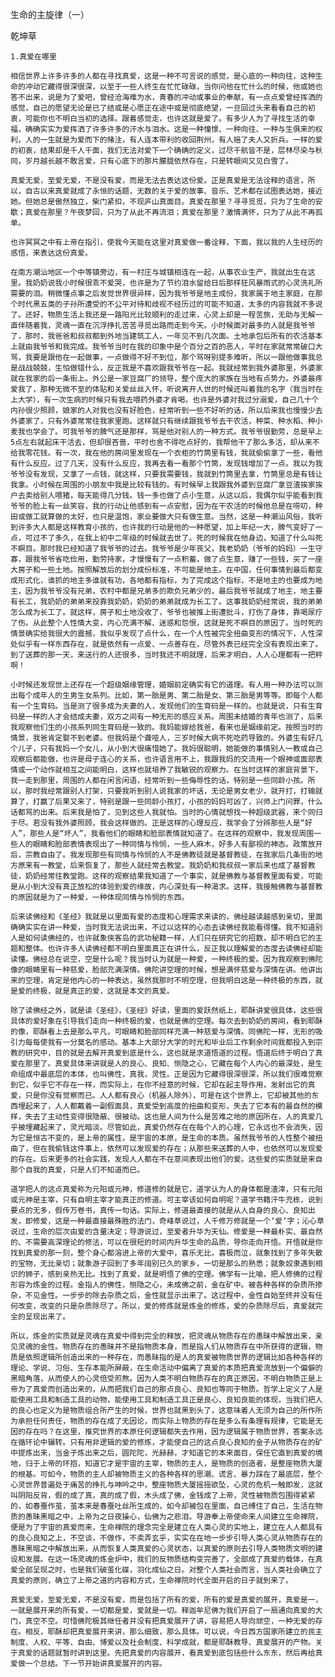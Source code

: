 生命的主旋律（一）

乾坤草


    1.真爱在哪里

    相信世界上许多许多的人都在寻找真爱，这是一种不可言说的感觉，是心底的一种向往，这种生命的冲动它藏得很深很深，以至于一些人终生在忙忙碌碌，当你问他在忙什么的时候，他或她也答不出来，说是为了爱吧，曾经沧海难为水，青春的冲动或事业的奉献，有一点点爱曾经挥洒的感觉，自己的愿望无论是已了结或是心愿正在途中或是彻底绝望，一旦回过头来看看自己的初衷，可能你也不明白当初的选择。跟着感觉走，也许这就是爱了。有多少人为了寻找生活的幸福，确确实实为爱挥洒了许多许多的汗水与泪水。这是一种憧憬、一种向往、一种与生俱来的权利，人的一生就是为爱而下的赌注，有人连本带利的收回荆州，有人赔了夫人又折兵。一样的爱的初衷，结果却是千人千面，我们无法对爱下一个确确的定义，过尽千航皆不是，层林尽染与秋同，岁月越长越不敢言爱，只有心底下的那片朦胧依然存在，只是转眼间又见白雪了。

    真爱无爱，至爱无爱，不是没有爱，而是无法去表达这份爱。正是真爱是无法诠释的语言，所以，自古以来真爱就成了永恒的话题，无数的关于爱的故事、音乐、艺术都在试图表达她，接近她。但她总是傲然独立，柴门紧扣，不现庐山真面目。真爱在那里？寻寻觅觅，只为了生命的安歇；真爱在那里？午夜梦回，只为了从此不再流泪；真爱在那里？激情满怀，只为了从此不再孤单。

    也许冥冥之中有上帝在指引，使我今天能在这里对真爱做一番诠释，下面，我以我的人生经历的感悟，来表达这份真爱。

    在南方潮汕地区一个中等镇旁边，有一村庄与城镇相连在一起，从事农业生产，我就出生在这里。我奶奶说我小时候很乖不爱哭，也许是为了节约泪水留给日后那样狂风暴雨式的心灵洗礼所需要的泪。稍微懂点事之后发觉世界很异样，因为我爷爷是地主成份，我家属于地主家庭，在那个时代黑五类的子孙所遭受的不公平对待和歧视不经历过的可能不知道，太多的内容我就不多说了。还好，物质生活上我还是一路阳光比较顺利的走过来，心灵上却是一程苦旅，无助与无解一直伴随着我，灵魂一直在沉浮挣扎苦苦寻觅出路而走到今天。小时候面对最多的人就是我爷爷了，那时，我爸爸和叔叔都到外地当建筑工人，一年见不到几次面。土地承包后所有的农活基本上就由我爷爷和我完成。我爷爷当时在我的印象中是个百分之百的恶人，平时在家就常常破口大骂，我要是跟他在一起做事，一点做得不好不到位，那个骂呀别提多难听，所以一跟他做事我总是战战兢兢，生怕做错什么，反正我是不喜欢跟我爷爷在一起。我就经常到我外婆那里，外婆家就在我家的后一条街上。外公是一家豆腐厂的领导，整个庞大的家族在当地有点势力。外婆最疼爱我了，那种无微不至的体贴和关爱丝丝入怀，听说离开人世的时候还叫着我的名字（我当时在上大学），有一次生病的时候只有我去喂药外婆才肯喝。也许是外婆对我过分溺爱，自己几十个内孙很少照顾，娘家的人对我也没有好脸色，经常听到一些不好听的话，所以后来我也慢慢少去外婆家了，只有外婆常常往我家里跑。这样就只有继续跟我爷爷去干农活，种菜、种水稻、种小麦我也学会了。可我爷爷的脾气还是那样，骂是他对别人的一种方式。我爷爷很勤劳，总是早上5点左右就起床干活去，但却很吝啬，平时也舍不得吃点好的，我帮他干了那么多活，却从来不给我零花钱。有一次，我在他的房间里发现在一个衣柜的竹筒里有钱，我就偷偷拿了一些，看他有什么反应。过了几天，没有什么反应，我再去看一看那个竹筒，发现钱增加了一点。我以为我爷爷没有发现，又拿了一点钱，就这样，只要我需要钱，我就到竹筒里去拿，竹筒里总是有钱让我拿。小时候在周围的小朋友中我是比较有钱的。有时候早上我跟我外婆到豆腐厂拿豆渣挨家挨户去卖给别人喂猪，每天能得几分钱。钱一多也做了点小生意，从这以后，我偶尔似乎能看到我爷爷的脸上有一丝笑容，我的行动让他感到有一点安慰，因为在干农活的时候他总是在唠叨，种田或做工就算做的太好，也只是温饱，家业要做大只有做生意。当然，这是一种潮汕风俗，我听到许多大人都是这样教育小孩的，也许我的行动是他的一种愿望，加上年纪一大，脾气变好了一点，可过不了多久，在我上初中二年级的时候就去世了。死的时候我在他身边，知道了什么叫死不瞑目。那时我已经知道了我爷爷的过去。我爷爷是少年丧父，我老奶奶（爷爷的妈妈）一生守寡，跟我爷爷省吃俭用，勤劳持家，才慢慢有了一点积蓄，做了点生意，赚了一些钱，买了一座大房子和一些土地。按照解放后的划分成份标准，不可能是地主。在中国，任何事情到最后都变成形式化，谁抓的地主多谁就有功，各地都有指标，为了完成这个指标，不是地主的也要成为地主，因为我爷爷没有兄弟，农村中都是兄弟多的欺负兄弟少的，最后我爷爷就成了地主，地主要有长工，我奶奶的弟弟来投靠我奶奶，奶奶的弟弟就成为长工了。这事我奶奶经常说，我的弟弟怎么成为长工了。就这样，房子和土地没收了，爷爷也被推上街遭批斗，打伤了身体，靠喝尿疗了伤。从此整个人性情大变，内心充满不解、迷惑和怨恨，这就是死不瞑目的原因了。当时死的情景确实给我很大的震撼，我似乎发现了点什么，在一个人性被完全扭曲变形的情况下，人性深处似乎有一样东西存在，就是依然有一点爱、一点善存在，尽管外表已经完全没有表现出来了。到了送葬的那一天，来送行的人还很多，当时我还不明就理，后来才明白，人人心理都有一把秤啊！

    小时候还发现世上还存在一个超级姻缘管理，婚姻前定确实有它的道理。有人用一种办法可以测出每个成年人的生男生女系列。比如，第一胎是男、第二胎是女、第三胎是男等等。即每个人都有一个生育码。当是测了很多成为夫妻的人，发现他们的生育码是一样的。也就是说，只有生育码是一样的人才会结成夫妻，双方之间有一种无形的感应关系。周围未结婚的青年也测了，后来我观察他们生的小孩系列同生育码是一致的。我妈能嫁给我爸，看来也是姻缘前定。按照当时的情景，我爸肯定娶不到老婆。但我妈是个聋哑人，三岁时候大病不死吃药导致的。外婆生有好几个儿子，只有我妈一个女儿，从小到大很痛惜她了。我妈很聪明，她能做的事情别人一教或自己观察后都能做，也许是母子连心的关系，也许语言用不上，我跟我妈的交流用一个眼神或面部表情或一个动作就相互之间能明白，这样也就培养了我敏锐的观察力。在当时这样的家庭背景下，我一走到那里，周围的人都在闲言闲语，经常听到一些侮辱性的话，特别是一些同龄小孩。所以，那时我经常跟别人打架，只要我听到别人说我家的坏话，无论是男女老少，就开打，打输就算了，打赢了后果又来了，特别是跟一些同龄小孩打，小孩的妈妈可凶了，兴师上门问罪，什么话都骂的出来。后来我是怕了，见到这些人我就怕。当时的心情就想找一种超级武器，来个同归于尽。若没有我外婆照顾，我会这样做的。正是这样的心理反应，我学会了分辨那些人是“好人”，那些人是“坏人”，我看他们的眼睛和脸部表情就知道了。在这样的观察中，我发现周围一些人的眼睛和脸部表情表现出了一种同情与怜悯，一些人麻木，好多人有鄙视的神态。政策放开后，宗教自由了。我发现那些有同情与怜悯的人不是佛教徒就是基督教徒，在我家后几条街的地方原来有一教堂，后来恢复了，那些人就经常去教堂。我奶奶和我叔叔一家后来也成了基督教徒，奶奶经常往教堂跑。这样的观察结果我知道了一个事实，就是佛教与基督教里面有爱，可能是从小到大没有真正放松的体验到爱的缘故，内心深处有一种渴求。这样，我接触佛教与基督教的原因就是为了一种爱，一种体现同情与怜悯的东西。

    后来读佛经和《圣经》我就是以里面有爱的态度和心理需求来读的，佛经越读越感到亲切，里面确确实实在讲一种爱，当时我无法说出来，不过以这样的心态去读佛经我能看得懂。我不知道别人是如何读佛经的，也许就象侠客岛的武功秘籍一样，人们只在研究它的招数，却不明白它的主题和整体。也许许多人读佛经都不明白里面真正在讲什么，反正我以理解爱的态度去读佛经却能读懂。佛经总在说空，空是什么呢？我当时认为就是一种爱，一种终极的爱。因为我观察到佛陀像的眼睛里有一种慈爱，脸部充满深情。佛陀讲空理的时候，想是满怀慈爱与深情在讲。他讲出来的空理，肯定是他内心的一种表达，虽然我那时不明空理，但我明白这是一种终极的东西，就是爱的终极，就是真正的爱，这就是本文的真爱。

    除了读佛经之外，就是读《圣经》，《圣经》好读，里面的爱跃然纸上，耶酥讲爱很具体，这些很具体的爱好象在引导我们走向一种终极的爱，也就是佛的空理。每次去到奶奶的房间，看到耶酥的像，耶酥看上去是那么平凡，可眼睛和脸部同样充满一种慈爱与深情。同佛陀一样，无形的吸引力每每使我有一分莫名的感动。基本上大部分大学的时光和毕业后工作剩余时间我都投入到宗教的研究中，目的就是去解开真爱到底是什么，这也就是求道悟道的过程。悟道后终于明白了真爱在那里了。真爱具体来讲就是人的良心、良知、恻隐之心，它藏在每个人内心的最深处，是生命组成中最底层的本体，也叫佛性，真我，灵性。正是因为它藏得很深很深，所以我们很难觉察到它，似乎它不存在一样，而实际上，在你不经意的时候，它却在起主导作用，发射出它的真爱，只是你没有觉察而已。人人都有良心（机器人除外），可是在这个世界上，它却被其他的东西埋起来了，人人都戴着一副假面具，真爱受到高度的扭曲和变形，失去了它本有的最自然的模样，失去了主动性变得很隐蔽、很被动。这也是人间为什么是苦难之地的原因所在，人的真爱几乎被埋藏起来了，灵光暗淡。尽管如此，真爱仍然存在在每个人的心理，它永远也不会消失，因为它是恒古不变的，是上帝的属性，是宇宙的本原，是生命的本质。虽然我爷爷的人性整个被扭曲了，但在我偷钱这件事上，依然可以发现爱的存在；从那些来送葬的人中，也依然可以发现爱的存在。后来更多的社会实践，发现人人都在不在意间表现出他们的爱。这些爱的实质就是来自那个自我的真爱，只是人们不知道而已。

    道学把人的这点真爱称为元阳或元神，修道修的就是它，道学认为人的身体都是渣滓，只有元阳或元神是主宰，只有自明主宰才能真正的修道。可主宰该如何自明呢？道学书籍汗牛充栋，说到要点的无多，假传万卷书，真传一句话。实际上，修道最直接的就是从人自身的良心、良知出发，即修爱，这是一种最直接最殊胜的法门，奇峰草说过，人千修万修就是一个‘爱’字；沁心草说过，生命的层次由爱的含量决定；导游说过，至爱者升华为天仙。修爱是一种最朴实、最自然的、不需要高深理论的修法，可以在很短的时间内升华生命的品质，导你走向开悟。开悟就是你找到真爱的那一刻，整个身心都溶进上帝的大爱中，喜乐无比，喜极而泣，就象找到了多年失散的宝物，无比亲切；就象游子回到了多年阔别已久的家乡，一切是那么的熟悉；就象奴隶遇到相识的狮子，感到亲热无比。找到了真爱，就是明悟了佛的空理。佛学有一比喻，把人修佛的过程形容为炼金的过程。金指人的佛性，恻隐之心，未成佛之前，金在矿中。被各种各样的杂质所掺杂，不见金性。一步步的除去杂质之后，金性就显示出来了。这过程中，金性自始至终并没有任何改变，改变的只是杂质除尽了。所以，爱的修炼就是炼金的修炼，爱的杂质除尽后，真爱就完全的呈现出来了。

    所以，炼金的实质就是灵魂在真爱中得到完全的释放，把灵魂从物质存在的愚昧中解放出来，亲见灵魂的金性。物质存在的愚昧并不是指物质本身，而是指人们从物质存在中所获得的逻辑，物质是依照逻辑所创造出来的一种存在，而愚昧指的是人的真爱被物质世界的逻辑比如各种各样的理论、学说、习俗、生存本能所屏蔽，在生命活动中偏离了真爱的本质把真爱流放到一个偏僻的黑暗角落，从而使人的心灵倍受煎熬。因为人类不明白物质存在的真正原因，不明白物质正是上帝为了真爱而创造出来的，从而把我们自己的那点良心、良知也等同于物质。哲学上定义了人是能使用工具和制造工具的动物，能使用工具和制造工具正是良心、良知良能的体现，当我们把人的良心也定义为是物质组合所产生的时候，世界也就黑到头了，这意味着人无须为自己的所作所为承担任何责任，物质的存在成了无因论，而实际上物质的存在是多么有条理有规律，它能是无因的存在吗？在这里，推究世界的本原任何逻辑都失去作用，因为逻辑属于物质世界，答案永远在循环论中辗转。只有用非逻辑的爱的修炼，才能使自己的这点良心良知的金子从物质存在的矿中提炼出来，当金子炼出来之后，圆陀陀，光赫赫，才知道它的本来面目，保任它直到真爱的境地，归于上帝的环抱，知道它才是宇宙的主宰，物质的主人，是物质的创造者，是整座物质大厦的根基。可如今，物质的主人却被物质主义的各种各样的思潮、谎言、暴力踩在了最底层，整个心灵世界普遍处于痛苦的挣扎与呻吟之中，整座物质大厦摇摇欲坠，心灵的危机一触即发，这就叫阴阳反背，假的成了真，真的成了假，木头成了佛，金钱成了上帝，灵性被物质包围得紧紧的，如春蚕作茧，茧本来是春蚕吐丝所生成的，如今却被包在里面，自己缚住了自己，生活在物质的愚昧黑暗之中，上帝为之日夜操心，仙佛为之悲泪。导游奉上帝使命来人间建立生命禅院，便是为了宇宙的真爱而来，生命禅院的理念完全是建立在人类心灵的实地上，建立在人人都具有的良心良知之上，不空谈，不做作，不卖弄玄乎，实实在在地一步步引导人类心灵从物质存在的愚昧黑暗之中解放出来，从而恢复人类真爱的心灵状态，以真爱的原则去引导人类物质文明的建设和发展。在这一场灵魂的炼金炉中，我们的反物质结构变完善了，全部成了真爱的载体，在真爱全部呈现之时，也是我们破茧化碟，羽化成仙之日。对整个人类社会而言，当人类社会确立了真爱的原则，确立了上帝之道的内容和方式，生命禅院时代全面开启的日子就到来了。

    真爱无爱，至爱无爱，不是没有爱，而是包括了所有的爱，所有的爱是真爱的展开，真爱是一，一就是展开来的所有爱，一切都是爱，爱就是一切。释迦牟尼佛为我们开启了一扇通向真爱的大门，真空不空。可惜佛陀极其继任者并没有把真爱展开了讲，容易把人导向顽空，一种无爱的存在。相反，耶酥却把真爱展开来讲，那么细致，那么具体。可以说，今日西方国家所建立的民主制度、人权、平等、自由、博爱以及社会制度、科学成就，都是耶酥教导、真爱展开的产物。关于真爱的话题就暂时讲到这里。先把真爱的内容展开，看真爱到底包括些什么东东，然后再给真爱做一个总结。下一节开始讲真爱展开的内容。



